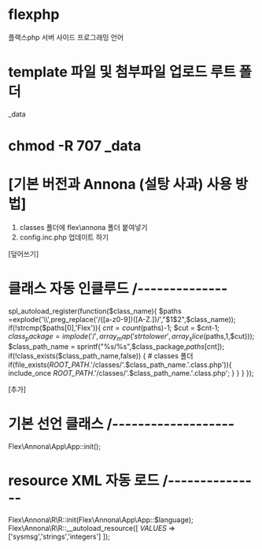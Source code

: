 # flexphp
플랙스php
서버 사이드 프로그래밍 언어 


# template 파일 및 첨부파일 업로드 루트 폴더
_data 

# chmod -R 707 _data




# [기본 버전과 Annona (설탕 사과) 사용 방법]

1. classes 폴더에 flex\annona 폴더 붙여넣기
2. config.inc.php 업데이트 하기

[덮어쓰기]
# 클래스 자동 인클루드 /--------------
spl_autoload_register(function($class_name){
    $paths =explode('\\',preg_replace('/([a-z0-9])([A-Z.])/',"$1$2",$class_name));
    if(!strcmp($paths[0],'Flex')){
        $cnt = count($paths)-1;
        $cut = $cnt-1;
        $class_package   = implode('/',array_map('strtolower',array_slice($paths,1,$cut)));
        $class_path_name = sprintf("%s/%s",$class_package,$paths[$cnt]);
        if(!class_exists($class_path_name,false))
        {
            # classes 폴더
            if(file_exists(_ROOT_PATH_.'/classes/'.$class_path_name.'.class.php')){
                include_once _ROOT_PATH_.'/classes/'.$class_path_name.'.class.php';
            }
        }
    }
});

[추가]
# 기본 선언 클래스 /-------------------
Flex\Annona\App\App::init();

# resource XML 자동 로드 /---------------
Flex\Annona\R\R::init(Flex\Annona\App\App::$language);
Flex\Annona\R\R::__autoload_resource([
    _VALUES_  => ['sysmsg','strings','integers']
]);


